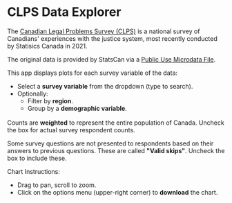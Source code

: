 
<style>
    .list-block> * {
        margin-bottom: 0;
    }
    .list-block {
        margin-bottom: 1rem;
    }
</style>

# CLPS Data Explorer

The [Canadian Legal Problems Survey
(CLPS)](https://www.justice.gc.ca/eng/rp-pr/jr/survey-enquete.html)
is a national survey of Canadians' experiences with the justice
system, most recently conducted by Statisics Canada in 2021.

The original data is provided by StatsCan via a
[Public Use Microdata File](https://www150.statcan.gc.ca/n1/pub/35-25-0002/352500022022001-eng.htm).

<div class="list-block">
This app displays plots for each survey variable of the data:

 - Select a **survey variable** from the dropdown (type to search).
 - Optionally:
    - Filter by **region**.
    - Group by a **demographic variable**.
</div>



Counts are **weighted** to represent the entire
population of Canada. Uncheck the box for actual survey respondent counts.

Some survey questions are not presented to respondents
based on their answers to previous questions.
These are called **"Valid skips"**. Uncheck the box to include these.


<div class="list-block">
Chart Instructions:

- Drag to pan, scroll to zoom.
- Click on the options menu (upper-right corner) to **download** the chart.
</div>